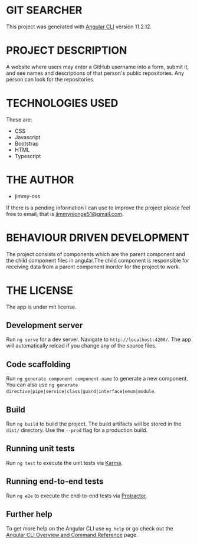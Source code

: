    # GIT SEARCHER
This project was generated with [Angular CLI](https://github.com/angular/angular-cli) version 11.2.12.
# PROJECT DESCRIPTION
 A website where users may enter a GitHub username into a form, submit it, and see names and descriptions of that person's public repositories. Any person can look for the repositories.
  
   # TECHNOLOGIES USED
 These are:<ul>
        <li>CSS</li>
        <li>Javascript</li>
        <li>Bootstrap</li>
        <li>HTML</li>
        <li>Typescript</li>
             </ul>
# THE AUTHOR
<ul>
<li>jimmy-oss</li>
    </ul>
    
If there is a pending information I can use to improve the project please feel free to email,
that is jimmynjonge51@gmail.com.
# BEHAVIOUR DRIVEN DEVELOPMENT
The project consists of components which are the parent component and the child component files in angular.The child component is responsible for receiving data from a parent component inorder for the project to 
work.
# THE LICENSE
The app is under mit license.

## Development server

Run `ng serve` for a dev server. Navigate to `http://localhost:4200/`. The app will automatically reload if you change any of the source files.

## Code scaffolding

Run `ng generate component component-name` to generate a new component. You can also use `ng generate directive|pipe|service|class|guard|interface|enum|module`.

## Build

Run `ng build` to build the project. The build artifacts will be stored in the `dist/` directory. Use the `--prod` flag for a production build.

## Running unit tests

Run `ng test` to execute the unit tests via [Karma](https://karma-runner.github.io).

## Running end-to-end tests

Run `ng e2e` to execute the end-to-end tests via [Protractor](http://www.protractortest.org/).

## Further help

To get more help on the Angular CLI use `ng help` or go check out the [Angular CLI Overview and Command Reference](https://angular.io/cli) page.
